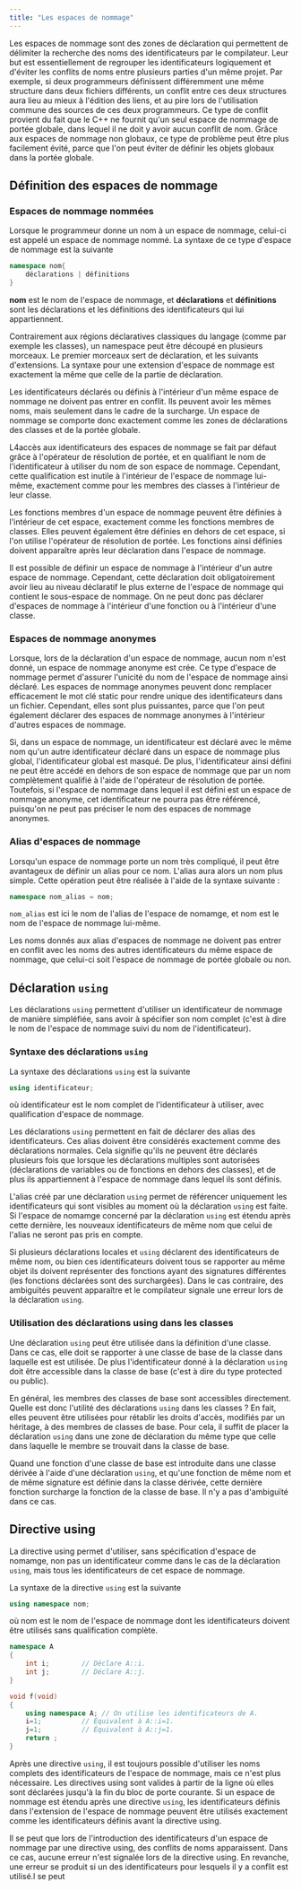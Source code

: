 ```yaml
---
title: "Les espaces de nommage"
---
```


Les espaces de nommage sont des zones de déclaration qui permettent de délimiter
la recherche des noms des identificateurs par le compilateur. Leur but est
essentiellement de regrouper les identificateurs logiquement et d'éviter les
conflits de noms entre plusieurs parties d'un même projet. Par exemple, si deux
programmeurs définissent différemment une même structure dans deux fichiers
différents, un conflit entre ces deux structures aura lieu au mieux à l'édition
des liens, et au pire lors de l'utilisation commune des sources de ces deux
programmeurs. Ce type de conflit provient du fait que le C++ ne fournit qu'un
seul espace de nommage de portée globale, dans lequel il ne doit y avoir aucun
conflit de nom. Grâce aux espaces de nommage non globaux, ce type de problème
peut être plus facilement évité, parce que l'on peut éviter de définir les
objets globaux dans la portée globale.

## Définition des espaces de nommage

### Espaces de nommage nommées

Lorsque le programmeur donne un nom à un espace de nommage, celui-ci est appelé
un espace de nommage nommé. La syntaxe de ce type d'espace de nommage est la
suivante

```cpp
namespace nom{
    déclarations | définitions
}
```

**nom** est le nom de l'espace de nommage, et **déclarations** et
**définitions** sont les déclarations et les définitions des identificateurs qui
lui appartiennent.

Contrairement aux régions déclaratives classiques du langage (comme par exemple
les classes), un namespace peut être découpé en plusieurs morceaux. Le premier
morceaux sert de déclaration, et les suivants d'extensions. La syntaxe pour une
extension d'espace de nommage est exactement la même que celle de la partie de
déclaration.

Les identificateurs déclarés ou définis à l'intérieur d'un même espace de
nommage ne doivent pas entrer en conflit. Ils peuvent avoir les mêmes noms, mais
seulement dans le cadre de la surcharge. Un espace de nommage se comporte donc
exactement comme les zones de déclarations des classes et de la portée globale.

L4accès aux identificateurs des espaces de nommage se fait par défaut grâce à
l'opérateur de résolution de portée, et en qualifiant le nom de l'identificateur
à utiliser du nom de son espace de nommage. Cependant, cette qualification est
inutile à l'intérieur de l'espace de nommage lui-même, exactement comme pour les
membres des classes à l'intérieur de leur classe.

Les fonctions membres d'un espace de nommage peuvent être définies à l'intérieur
de cet espace, exactement comme les fonctions membres de classes. Elles peuvent
également être définies en dehors de cet espace, si l'on utilise l'opérateur de
résolution de portée. Les fonctions ainsi définies doivent apparaître après leur
déclaration dans l'espace de nommage.

Il est possible de définir un espace de nommage à l'intérieur d'un autre espace
de nommage. Cependant, cette déclaration doit obligatoirement avoir lieu au
niveau déclaratif le plus externe de l'espace de nommage qui contient le
sous-espace de nommage. On ne peut donc pas déclarer d'espaces de nommage à
l'intérieur d'une fonction ou à l'intérieur d'une classe.

### Espaces de nommage anonymes

Lorsque, lors de la déclaration d'un espace de nommage, aucun nom n'est donné,
un espace de nommage anonyme est crée. Ce type d'espace de nommage permet
d'assurer l'unicité du nom de l'espace de nommage ainsi déclaré. Les espaces de
nommage anonymes peuvent donc remplacer efficacement le mot clé static pour
rendre unique des identificateurs dans un fichier. Cependant, elles sont plus
puissantes, parce que l'on peut également déclarer des espaces de nommage
anonymes à l'intérieur d'autres espaces de nommage.

Si, dans un espace de nommage, un identificateur est déclaré avec le même nom
qu'un autre identificateur déclaré dans un espace de nommage plus global,
l'identificateur global est masqué. De plus, l'identificateur ainsi défini ne
peut être accédé en dehors de son espace de nommage que par un nom complètement
qualifié à l'aide de l'opérateur de résolution de portée. Toutefois, si l'espace
de nommage dans lequel il est défini est un espace de nommage anonyme, cet
identificateur ne pourra pas être référencé, puisqu'on ne peut pas préciser le
nom des espaces de nommage anonymes.

### Alias d'espaces de nommage

Lorsqu'un espace de nommage porte un nom très compliqué, il peut être avantageux
de définir un alias pour ce nom. L'alias aura alors un nom plus simple. Cette
opération peut être réalisée à l'aide de la syntaxe suivante :

```cpp
namespace nom_alias = nom;
```

`nom_alias` est ici le nom de l'alias de l'espace de nomamge, et nom est le nom
de l'espace de nommage lui-même.

Les noms donnés aux alias d'espaces de nommage ne doivent pas entrer en conflit
avec les noms des autres identificateurs du même espace de nommage, que celui-ci
soit l'espace de nommage de portée globale ou non.

## Déclaration `using`

Les déclarations `using` permettent d'utiliser un identificateur de nommage de
manière simpléfiée, sans avoir à spécifier son nom complet (c'est à dire le nom
de l'espace de nommage suivi du nom de l'identificateur).

### Syntaxe des déclarations `using`

La syntaxe des déclarations `using` est la suivante

```cpp
using identificateur;
```

où identificateur est le nom complet de l'identificateur à utiliser, avec
qualification d'espace de nommage.

Les déclarations `using` permettent en fait de déclarer des alias des
identificateurs. Ces alias doivent être considérés exactement comme des
déclarations normales. Cela signifie qu'ils ne peuvent être déclarés plusieurs
fois que lorsque les déclarations multiples sont autorisées (déclarations de
variables ou de fonctions en dehors des classes), et de plus ils appartiennent à
l'espace de nommage dans lequel ils sont définis.

L'alias créé par une déclaration `using` permet de référencer uniquement les
identificateurs qui sont visibles au moment où la déclaration `using` est faite.
Si l'espace de nomamge concerné par la déclaration `using` est étendu après
cette dernière, les nouveaux identificateurs de même nom que celui de l'alias ne
seront pas pris en compte.

Si plusieurs déclarations locales et `using` déclarent des identificateurs de
même nom, ou bien ces identificateurs doivent tous se rapporter au même objet
ils doivent représenter des fonctions ayant des signatures différentes (les
fonctions déclarées sont des surchargées). Dans le cas contraire, des ambiguïtés
peuvent apparaître et le compilateur signale une erreur lors de la déclaration `using`.

### Utilisation des déclarations using dans les classes

Une déclaration `using` peut être utilisée dans la définition d'une classe. Dans
ce cas, elle doit se rapporter à une classe de base de la classe dans laquelle
est est utilisée. De plus l'identificateur donné à la déclaration `using` doit
être accessible dans la classe de base (c'est à dire du type protected ou
public).

En général, les membres des classes de base sont accessibles directement. Quelle
est donc l'utilité des déclarations `using` dans les classes ? En fait, elles
peuvent être utilisées pour rétablir les droits d'accès, modifiés par un
héritage, à des membres de classes de base. Pour cela, il suffit de placer la
déclaration `using` dans une zone de déclaration du même type que celle dans
laquelle le membre se trouvait dans la classe de base.

Quand une fonction d'une classe de base est introduite dans une classe dérivée à
l'aide d'une déclaration `using`, et qu'une fonction de même nom et de même
signature est définie dans la classe dérivée, cette dernière fonction surcharge
la fonction de la classe de base. Il n'y a pas d'ambiguïté dans ce cas.

## Directive using

La directive using permet d'utiliser, sans spécification d'espace de nomamge,
non pas un identificateur comme dans le cas de la déclaration `using`, mais tous
les identificateurs de cet espace de nommage.

La syntaxe de la directive `using` est la suivante

```cpp
using namespace nom;
```

où nom est le nom de l'espace de nommage dont les identificateurs doivent être
utilisés sans qualification complète.

```cpp
namespace A
{
    int i;        // Déclare A::i.
    int j;        // Déclare A::j.
}

void f(void)
{
    using namespace A; // On utilise les identificateurs de A.
    i=1;          // Équivalent à A::i=1.
    j=1;          // Équivalent à A::j=1.
    return ;
}
```

Après une directive `using`, il est toujours possible d'utiliser les noms
complets des identificateurs de l'espace de nommage, mais ce n'est plus
nécessaire. Les directives using sont valides à partir de la ligne où elles sont
déclarées jusqu'à la fin du bloc de porte courante. Si un espace de nommage est
étendu après une directive `using`, les identificateurs définis dans l'extension
de l'espace de nommage peuvent être utilisés exactement comme les
identificateurs définis avant la directive using.

Il se peut que lors de l'introduction des identificateurs d'un espace de nommage par une directive using, des conflits de noms apparaissent. Dans ce cas, aucune erreur n'est signalée lors de la directive using. En revanche, une erreur se produit si un des identificateurs pour lesquels il y a conflit est utilisé.l se peut
